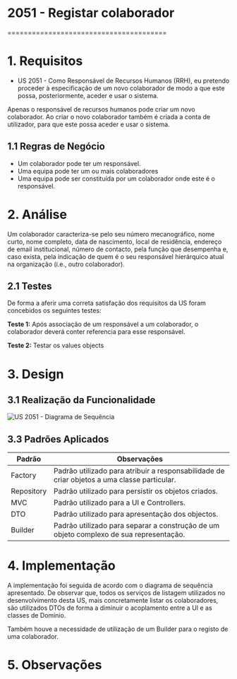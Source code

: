 # 2051 - Registar colaborador
=======================================

# 1. Requisitos

- US 2051 - Como Responsável de Recursos Humanos (RRH), eu pretendo proceder à especificação de um novo colaborador de modo a que este possa, posteriormente, aceder e usar o sistema.

Apenas o responsável de recursos humanos pode criar um novo colaborador. 
Ao criar o novo colaborador também é criada a conta de utilizador, para que este possa aceder e usar o sistema.

## 1.1 Regras de Negócio

* Um colaborador pode ter um responsável.
* Uma equipa pode ter um ou mais colaboradores
* Uma equipa pode ser constituída por um colaborador onde este é o responsável.

# 2. Análise 

Um colaborador caracteriza-se pelo seu número mecanográfico, nome curto, 
nome completo, data de nascimento, local de residência, endereço de email institucional,
número de contacto, pela função que desempenha e, caso exista, pela indicação de quem é o seu responsável 
hierárquico atual na organização (i.e., outro colaborador).

## 2.1 Testes

De forma a aferir uma correta satisfação dos requisitos da US foram concebidos os seguintes testes:

**Teste 1:** Após associação de um responsável a um colaborador, o colaborador deverá conter referencia para esse responsável.

**Teste 2:** Testar os values objects

# 3. Design 

## 3.1 Realização da Funcionalidade

![US 2051 - Diagrama de Sequência](US2051_RegistarColaborador.jpg)

## 3.3 Padrões Aplicados

| **Padrão**	   | **Observações**			|
|--------------|--------------------------------|
| Factory      | Padrão utilizado para atribuir a responsabilidade de criar objetos a uma classe particular. |
| Repository   | Padrão utilizado para persistir os objetos criados. |
| MVC   	   | Padrão utilizado para a UI e Controllers. |
| DTO   	   | Padrão utilizado para apresentação dos objectos. |
| Builder	   | Padrão utilizado para separar a construção de um objeto complexo de sua representação. |

# 4. Implementação

A implementação foi seguida de acordo com o diagrama de sequência apresentado. De observar que, todos os serviços de listagem utilizados no desenvolvimento desta US, mais concretamente listar os colaboradores, são utilizados DTOs de forma a diminuir o acoplamento entre a UI e as classes de Dominio.

Também houve a necessidade de utilização de um Builder para o registo de uma colaborador.

# 5. Observações

